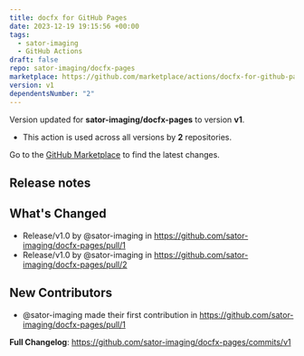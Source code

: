 ```yaml
---
title: docfx for GitHub Pages
date: 2023-12-19 19:15:56 +00:00
tags:
  - sator-imaging
  - GitHub Actions
draft: false
repo: sator-imaging/docfx-pages
marketplace: https://github.com/marketplace/actions/docfx-for-github-pages
version: v1
dependentsNumber: "2"
---
```



Version updated for **sator-imaging/docfx-pages** to version **v1**.
- This action is used across all versions by **2** repositories.

Go to the [GitHub Marketplace](https://github.com/marketplace/actions/docfx-for-github-pages) to find the latest changes.

## Release notes

## What's Changed
* Release/v1.0 by @sator-imaging in https://github.com/sator-imaging/docfx-pages/pull/1
* Release/v1.0 by @sator-imaging in https://github.com/sator-imaging/docfx-pages/pull/2

## New Contributors
* @sator-imaging made their first contribution in https://github.com/sator-imaging/docfx-pages/pull/1

**Full Changelog**: https://github.com/sator-imaging/docfx-pages/commits/v1
